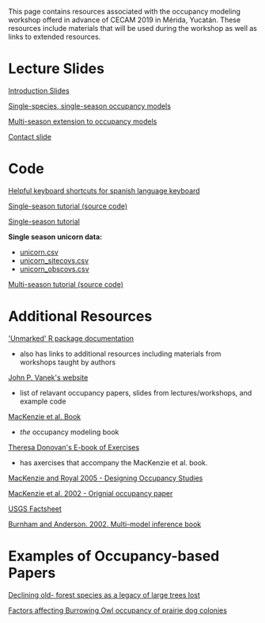 This page contains resources associated with the occupancy modeling workshop offerd in advance of CECAM 2019 in Mérida, Yucatán.  These resources include materials that will be used during the workshop as well as links to extended resources.
# Lecture Slides
<a href="CECAM_occu_intro.pptx" download="CECAM_occu_intro.pptx">Introduction Slides</a>

<a href="single_season_single_species_occu_lec_083019.pptx" download="single_season_single_species_occu_lec_083019.pptx">Single-species, single-season occupancy models</a>

<a href="multiseasonoccupancymodel.pptx" download="multiseasonoccupancymodel.pptx">Multi-season extension to occupancy models</a>

<a href="contact.pptx" download="contact.pptx">Contact slide</a>

# Code
[Helpful keyboard shortcuts for spanish language keyboard](spanish_keyboard_shortcuts_for_R.md)

<a href="SSOccupancyModel.Rmd" download="SSOccupancyModel.Rmd">Single-season tutorial (source code)</a>

[Single-season tutorial](SSOccupancyModel.md)

__Single season unicorn data:__
* <a href="unicorns.csv" download="unicorns.csv">unicorn.csv</a>
* <a href="unicorn_sitecovs.csv" download="unicorn_sitecovs.csv">unicorn_sitecovs.csv</a>
* <a href="unicorn_obscovs.csv" download="unicorn_obscovs.csv">unicorn_obscovs.csv</a>

<a href="multi_season_codewalk.R" download="multi_season_codewalk.R">Multi-season tutorial (source code)</a>

# Additional Resources

['Unmarked' R package documentation](https://sites.google.com/site/unmarkedinfo/home)
* also has links to additional resources including materials from workshops taught by authors

[John P. Vanek's website](https://johnpvanek.weebly.com/occupancy-modeling-resources.html)
* list of relavant occupancy papers, slides from lectures/workshops, and example code

[MacKenzie et al. Book](https://www.elsevier.com/books/occupancy-estimation-and-modeling/mackenzie/978-0-12-407197-1)
* *the* occupancy modeling book

[Theresa Donovan's E-book of Exercises](http://www.uvm.edu/rsenr/vtcfwru/spreadsheets/?Page=occupancy/occupancy.htm)
* has axercises that accompany the MacKenzie et al. book.

<a href="MacKenzie and Royle 2005.pdf" download="MacKenzie and Royle 2005.pdf">MacKenzie and Royal 2005 - Designing Occupancy Studies</a>

<a href="3072056.pdf" download="3072056.pdf">MacKenzie et al. 2002 - Orignial occupancy paper</a>

<a href="usgs_occu_factsheet.pdf" download="usgs_occu_factsheet.pdf">USGS Factsheet</a>

[Burnham and Anderson. 2002. Multi-model inference book](https://pdfs.semanticscholar.org/3af6/34a96dfbc2ee7fc7e44b73cf4539e503b2de.pdf)

# Examples of Occupancy-based Papers
<a href="Jones_et_al-2018-Diversity_and_Distributions.pdf" download="Jones_et_al-2018-Diversity_and_Distributions.pdf">Declining old- forest species as a legacy of large trees lost</a>

<a href="alverson_dinsmore_2014pdf.pdf" download="alverson_dinsmore_2014pdf.pdf">Factors affecting Burrowing Owl occupancy of prairie dog colonies</a>
